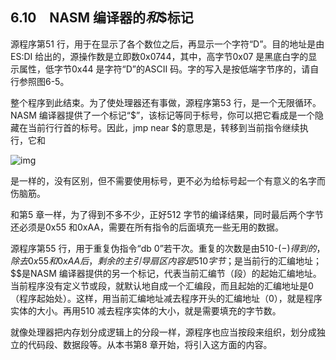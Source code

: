    

## 6.10　NASM 编译器的$和$$标记

源程序第51 行，用于在显示了各个数位之后，再显示一个字符“D”。目的地址是由ES:DI 给出的，源操作数是立即数0x0744，其中，高字节0x07 是黑底白字的显示属性，低字节0x44 是字符“D”的ASCII 码。字的写入是按低端字节序的，请自行参照图6-5。

整个程序到此结束。为了使处理器还有事做，源程序第53 行，是一个无限循环。NASM 编译器提供了一个标记“$”，该标记等同于标号，你可以把它看成是一个隐藏在当前行行首的标号。因此，jmp near $的意思是，转移到当前指令继续执行，它和

![img](../0-Assets/Epubook/x86汇编语言从实模式到保护模式_李忠_等_Z_Library/images/00186.jpeg)

是一样的，没有区别，但不需要使用标号，更不必为给标号起一个有意义的名字而伤脑筋。

和第5 章一样，为了得到不多不少，正好512 字节的编译结果，同时最后两个字节还必须是0x55 和0xAA，需要在所有指令的后面填充一些无用的数据。

源程序第55 行，用于重复伪指令“db 0”若干次。重复的次数是由510-($-$$)得到的，除去0x55 和0xAA 后，剩余的主引导扇区内容是510 字节；$是当前行的汇编地址；$$是NASM 编译器提供的另一个标记，代表当前汇编节（段）的起始汇编地址。当前程序没有定义节或段，就默认地自成一个汇编段，而且起始的汇编地址是0（程序起始处）。这样，用当前汇编地址减去程序开头的汇编地址（0），就是程序实体的大小。再用510 减去程序实体的大小，就是需要填充的字节数。

就像处理器把内存划分成逻辑上的分段一样，源程序也应当按段来组织，划分成独立的代码段、数据段等。从本书第8 章开始，将引入这方面的内容。